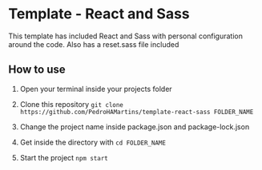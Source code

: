 # Template - React and Sass

This template has included React and Sass with personal configuration around the code.
Also has a reset.sass file included

## How to use

1. Open your terminal inside your projects folder

2. Clone this repository
   `git clone https://github.com/PedroHAMartins/template-react-sass FOLDER_NAME`

3. Change the project name inside package.json and package-lock.json

4. Get inside the directory with
   `cd FOLDER_NAME`

5. Start the project
   `npm start`




